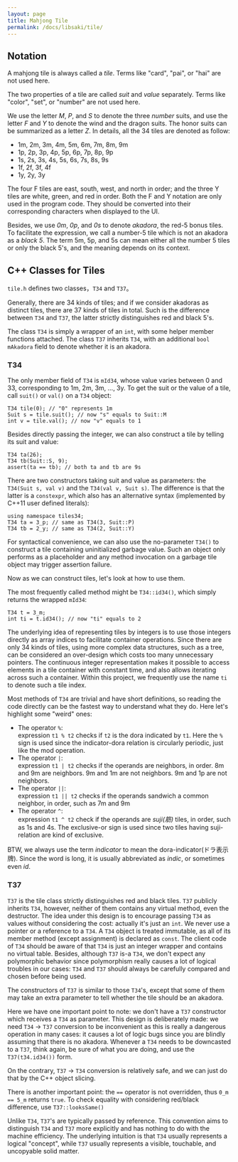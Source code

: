 ```yaml
---
layout: page
title: Mahjong Tile
permalink: /docs/libsaki/tile/
---
```


## Notation

A mahjong tile is always called a *tile*. 
Terms like "card", "pai", or "hai" are not used here. 

The two properties of a tile are called *suit* and *value* separately. 
Terms like "color", "set", or "number" are not used here. 

We use the letter *M*, *P*, and *S* to denote the three *number* suits, 
and use the letter *F* and *Y* to denote the wind and the dragon suits. 
The honor suits can be summarized as a letter *Z*. 
In details, all the 34 tiles are denoted as follow:

- 1m, 2m, 3m, 4m, 5m, 6m, 7m, 8m, 9m
- 1p, 2p, 3p, 4p, 5p, 6p, 7p, 8p, 9p
- 1s, 2s, 3s, 4s, 5s, 6s, 7s, 8s, 9s
- 1f, 2f, 3f, 4f
- 1y, 2y, 3y

The four F tiles are east, south, west, and north in order;
and the three Y tiles are white, green, and red in order. 
Both the F and Y notation are only used in the program code. 
They should be converted into their corresponding characters when displayed to the UI. 

Besides, we use *0m*, *0p*, and *0s* to denote *akadora*, 
the red-5 bonus tiles. 
To facilitate the expression, we call a number-5 tile which is not an akadora as a *black 5*.
The term 5m, 5p, and 5s can mean either all the number 5 tiles or only the black 5's,
and the meaning depends on its context. 



## C++ Classes for Tiles

`tile.h` defines two classes，`T34` and `T37`。

Generally, there are 34 kinds of tiles;
and if we consider akadoras as distinct tiles, there are 37 kinds of tiles in total. 
Such is the difference between `T34` and `T37`, the latter strictly distinguishes red and black 5's.

The class `T34` is simply a wrapper of an `int`, with some helper member functions attached. 
The class `T37` inherits `T34`, with an additional `bool mAkadora` field to denote whether it is an akadora. 

### T34

The only member field of `T34` is `mId34`,
whose value varies between 0 and 33, corresponding to 1m, 2m, 3m, ..., 3y.
To get the suit or the value of a tile,
call `suit()` or `val()` on a `T34` object: 

```
T34 tile(0); // "0" represents 1m
Suit s = tile.suit(); // now "s" equals to Suit::M
int v = tile.val(); // now "v" equals to 1
```

Besides directly passing the integer, we can also construct a tile by telling its suit and value:
```
T34 ta(26);
T34 tb(Suit::S, 9);
assert(ta == tb); // both ta and tb are 9s
```

There are two constructors taking suit and value as parameters: the `T34(Suit s, val v)` and the `T34(val v, Suit s)`. The difference is that the latter is a `constexpr`, which also has an alternative syntax (implemented by C++11 user defined literals):

```
using namespace tiles34;
T34 ta = 3_p; // same as T34(3, Suit::P)
T34 tb = 2_y; // same as T34(2, Suit::Y)
```

For syntactical convenience, we can also use the no-parameter `T34()` to construct a tile containing uninitialized garbage value. Such an object only performs as a placeholder and any method invocation on a garbage tile object may trigger assertion failure. 

Now as we can construct tiles, let's look at how to use them. 

The most frequently called method might be `T34::id34()`, which simply returns the wrapped `mId34`:
```
T34 t = 3_m;
int ti = t.id34(); // now "ti" equals to 2
```
The underlying idea of representing tiles by integers
is to use those integers directly as array indices to facilitate container operations.
Since there are only 34 kinds of tiles,
using more complex data structures, such as a tree, can be considered an over-design
which costs too many unnecessary pointers.
The continuous integer representation makes it possible to access elements
in a tile container with constant time,
and also allows iterating across such a container. 
Within this project, we frequently use the name `ti` to denote such a tile index. 

Most methods of `T34` are trivial and have short definitions, so reading the code directly can be the fastest way to understand what they do. Here let's highlight some "weird" ones:

- The operator `%`:  
  expression `t1 % t2` checks if `t2` is the dora indicated by `t1`. Here the `%` sign is used since the indicator-dora relation is circularly periodic, just like the mod operation. 
- The operator `|`:  
  expression `t1 | t2` checks if the operands are neighbors, in order. 8m and 9m are neighbors. 9m and 1m are not neighbors. 9m and 1p are not neighbors. 
- The operator `||`:  
  expression `t1 || t2` checks if the operands sandwich a common neighbor, in order, such as 7m and 9m
- The operator `^`:  
  expression `t1 ^ t2` check if the operands are *suji(筋)* tiles, in order, such as 1s and 4s. The exclusive-or sign is used since two tiles having suji-relation are kind of exclusive. 

BTW, we always use the term *indicator* to mean the dora-indicator(ドラ表示牌). Since the word is long, it is usually abbreviated as *indic*, or sometimes even *id*. 

### T37 

`T37` is the tile class strictly distinguishes red and black tiles. 
`T37` publicly inherits `T34`, however, neither of them contains any virtual method,
even the destructor. 
The idea under this design is to encourage passing `T34` as values
without considering the cost: actually it's just an `int`.
We never use a pointer or a reference to a `T34`.
A `T34` object is treated immutable,
  as all of its member method (except assignment) is declared as `const`.
The client code of `T34` should be aware of that `T34` is just an integer wrapper
and contains no virtual table.
Besides, although `T37` is-a `T34`, we don't expect any polymorphic behavior
since polymorphism really causes a lot of logical troubles in our cases:
`T34` and `T37` should always be carefully compared and chosen before being used. 

The constructors of `T37` is similar to those `T34`'s,
except that some of them may take an extra parameter
to tell whether the tile should be an akadora. 

Here we have one important point to note:
we don't have a `T37` constructor which receives a `T34` as parameter.
This design is deliberately made:
we need `T34` -> `T37` conversion to be inconvenient
as this is really a dangerous operation in many cases:
it causes a lot of logic bugs since you are blindly assuming
that there is no akadora.
Whenever a `T34` needs to be downcasted to a `T37`,
think again, be sure of what you are doing, and use the `T37(t34.id34())` form. 

On the contrary, `T37` -> `T34` conversion is relatively safe, and we can just do that by the C++ object slicing. 

There is another important point: the `==` operator is not overridden,
thus `0_m == 5_m` returns `true`.
To check equality with considering red/black difference, use `T37::looksSame()`

Unlike `T34`, `T37`'s are typically passed by reference.
This convention aims to distinguish `T34` and `T37` more explicitly
and has nothing to do with the machine efficiency. 
The underlying intuition is that `T34` usually represents a logical "concept", 
while `T37` usually represents a visible, touchable, and uncopyable solid matter.


